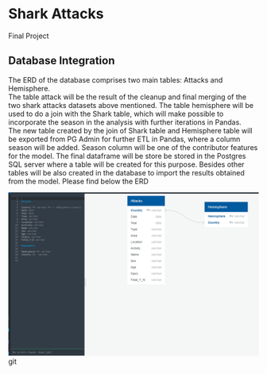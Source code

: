 # Shark Attacks
Final Project

## Database Integration

The ERD of the database comprises two main tables: Attacks and Hemisphere.   
The table attack will be the result of the cleanup and final merging of the two shark attacks datasets above mentioned.  The table hemisphere will be used to do a join with the Shark table, which will make possible to incorporate the season in the analysis with further iterations in Pandas.   
The new table created by the join of Shark table and Hemisphere table will be exported from PG Admin for further ETL in Pandas,  where a column season will be added.  Season column will be one of the contributor features for the model. 
The final dataframe will be store be stored in the Postgres SQL server where a table will be created for this purpose.  Besides other tables will be also created in the database to import the results obtained from the model.
Please find below the ERD

![Database%20ERD](https://github.com/gcolareta/Shark_Attacks/blob/connectime4ever/Database%20ERD.png)git 